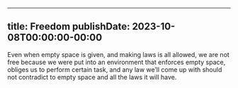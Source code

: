 
---
title: Freedom
publishDate: 2023-10-08T00:00:00-00:00
---

Even when empty space is given, and making laws is all allowed, we are not free
because we were put into an environment that enforces empty space, obliges us
to perform certain task, and any law we’ll come up with should not contradict
to empty space and all the laws it will have.
